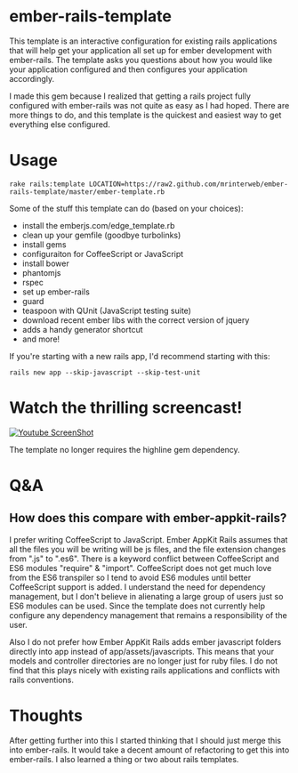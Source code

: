 ember-rails-template
====================

This template is an interactive configuration for existing rails applications that will help get your application all set up for ember development with ember-rails. The template asks you questions about how you would like your application configured and then configures your application accordingly.

I made this gem because I realized that getting a rails project fully configured with ember-rails was not quite as easy as I had hoped. There are more things to do, and this template is the quickest and easiest way to get everything else configured.

Usage
=====

    rake rails:template LOCATION=https://raw2.github.com/mrinterweb/ember-rails-template/master/ember-template.rb

Some of the stuff this template can do (based on your choices): 

* install the emberjs.com/edge_template.rb
* clean up your gemfile (goodbye turbolinks)
* install gems
* configuraiton for CoffeeScript or JavaScript
* install bower
* phantomjs
* rspec
* set up ember-rails
* guard
* teaspoon with QUnit (JavaScript testing suite)
* download recent ember libs with the correct version of jquery
* adds a handy generator shortcut
* and more!

If you're starting with a new rails app, I'd recommend starting with this:

    rails new app --skip-javascript --skip-test-unit

Watch the thrilling screencast!
==============================
[![Youtube ScreenShot](https://img.youtube.com/vi/KaBbGUVQrAw/0.jpg)](https://www.youtube.com/watch?v=KaBbGUVQrAw&feature=youtu.be)

The template no longer requires the highline gem dependency.

Q&A
===

## How does this compare with ember-appkit-rails?

I prefer writing CoffeeScript to JavaScript. Ember AppKit Rails assumes that all the files you will be writing will be js files, and the file extension changes from ".js" to ".es6". There is a keyword conflict between CoffeeScript and ES6 modules "require" & "import". CoffeeScript does not get much love from the ES6 transpiler so I tend to avoid ES6 modules until better CoffeeScript support is added. I understand the need for dependency management, but I don't believe in alienating a large group of users just so ES6 modules can be used. Since the template does not currently help configure any dependency management that remains a responsibility of the user.

Also I do not prefer how Ember AppKit Rails adds ember javascript folders directly into app instead of app/assets/javascripts. This means that your models and controller directories are no longer just for ruby files. I do not find that this plays nicely with existing rails applications and conflicts with rails conventions.

Thoughts
========

After getting further into this I started thinking that I should just merge this into ember-rails. It would take a decent amount of refactoring to get this into ember-rails. I also learned a thing or two about rails templates.
